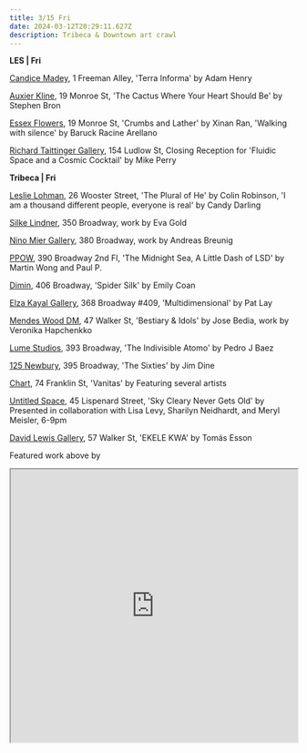 ```yaml
---
title: 3/15 Fri
date: 2024-03-12T20:29:11.627Z
description: Tribeca & Downtown art crawl
---
```

**L﻿ES | Fri**

[Candice Madey](https://www.candicemadey.com/gallery/all/adam-henry-2024), 1 Freeman Alley, 'Terra Informa' by Adam Henry

[Auxier Kline](https://www.auxierkline.com/), 19 Monroe St, 'The Cactus Where Your Heart Should Be' by Stephen Bron

[Essex Flowers](https://essexflowers.us/), 19 Monroe St, 'Crumbs and Lather' by Xinan Ran, 'Walking with silence' by Baruck Racine Arellano

[Richard Taittinger Gallery](https://richardtaittinger.com/exhibition/fluidic-space-and-a-cosmic-cocktail/), 154 Ludlow St, Closing Reception for 'Fluidic Space and a Cosmic Cocktail' by Mike Perry

**T﻿ribeca | Fri**

[Leslie Lohman](https://www.leslielohman.org/), 26 Wooster Street, 'The Plural of He' by Colin Robinson, 'I am a thousand different people, everyone is real' by Candy Darling

[Silke Lindner](https://www.silkelindner.com/), 350 Broadway, work by Eva Gold 

[Nino Mier Gallery](https://www.miergallery.com/exhibitions), 380 Broadway, work by Andreas Breunig

[PPOW](https://www.ppowgallery.com/exhibitions), 390 Broadway 2nd Fl, 'The Midnight Sea, A Little Dash of LSD' by Martin Wong and Paul P.

[Dimin](https://www.dimin.nyc/exhibitions/15-emily-coan-spider-silk/overview/), 406 Broadway, 'Spider Silk' by Emily Coan

[Elza Kayal Gallery](https://elzakayal.com/pat-lay-multidimensional/), 368 Broadway #409, 'Multidimensional' by Pat Lay

[Mendes Wood DM](https://mendeswooddm.com/en/exhibitions), 47 Walker St, 'Bestiary & Idols' by Jose Bedia, work by Veronika Hapchenkko

[Lume Studios](https://www.instagram.com/lumestudios), 393 Broadway, 'The Indivisible Atomo' by Pedro J Baez

[125 Newbury](https://www.125newbury.com/exhibitions/jim-dine-the-sixties#tab:thumbnails), 395 Broadway, 'The Sixties' by Jim Dine

[Chart](https://chart-gallery.com/exhibitions/54-vanitas-david-baskin-angelo-filomeno-jude-griebel-nir-hod/), 74 Franklin St, 'Vanitas' by Featuring several artists

[Untitled Space](https://untitled-space.com/skye-cleary-never-gets-old-solo-exhibition-in-collaboration-with-lisa-levy-sharilyn-neidhardt-and-meryl-meisler/), 45 Lispenard Street, 'Sky Cleary Never Gets Old' by Presented in collaboration with Lisa Levy, Sharilyn Neidhardt, and Meryl Meisler, 6-9pm 

[David Lewis Gallery](https://www.davidlewisgallery.com/exhibitions/tomas-esson-ekele-kwa), 57 Walker St, 'EKELE KWA' by Tomás Esson

F﻿eatured work above by 

<iframe src="https://www.google.com/maps/d/u/1/embed?mid=1hQkz0dtGB5OSk28XGsCvWrRwMGM0Cgo&ehbc=2E312F" width="100%" height="480"></iframe>
